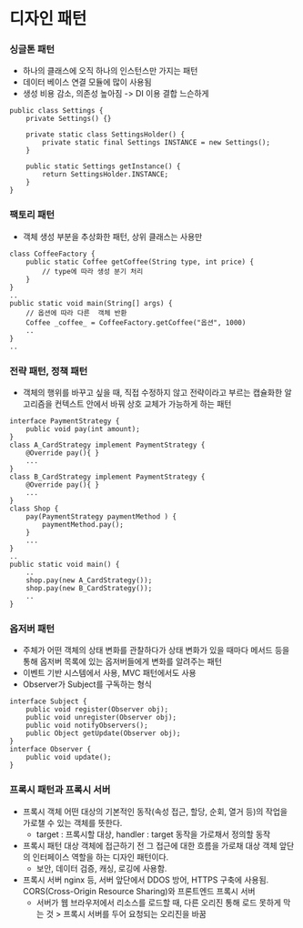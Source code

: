 # 디자인 패턴
### 싱글톤 패턴
- 하나의 클래스에 오직 하나의 인스턴스만 가지는 패턴
- 데이터 베이스 연결 모듈에 많이 사용됨
- 생성 비용 감소, 의존성 높아짐 -> DI 이용 결합 느슨하게  
```
public class Settings {
    private Settings() {}

    private static class SettingsHolder() {
        private static final Settings INSTANCE = new Settings();
    }

    public static Settings getInstance() {
        return SettingsHolder.INSTANCE;
    }
}
```
### 팩토리 패턴
- 객체 생성 부분을 추상화한 패턴, 상위 클래스는 사용만
```
class CoffeeFactory {
    public static Coffee getCoffee(String type, int price) {
        // type에 따라 생성 분기 처리
    }
}
..
public static void main(String[] args) {
    // 옵션에 따라 다른  객체 반환 
    Coffee _coffee_ = CoffeeFactory.getCoffee("옵션", 1000) 
    ..
}
..
```
### 전략 패턴, 정책 패턴
- 객체의 행위를 바꾸고 싶을 때, 직접 수정하지 않고 전략이라고 부르는 캡슐화한 알고리즘을 컨텍스트 안에서 바꿔 상호 교체가 가능하게 하는 패턴
```
interface PaymentStrategy {
    public void pay(int amount);
}
class A_CardStrategy implement PaymentStrategy { 
    @Override pay(){ } 
    ... 
}
class B_CardStrategy implement PaymentStrategy { 
    @Override pay(){ } 
    ... 
}
class Shop { 
    pay(PaymentStrategy paymentMethod ) { 
        paymentMethod.pay(); 
    } 
    ... 
}
..
public static void main() {
    ..
    shop.pay(new A_CardStrategy());
    shop.pay(new B_CardStrategy());
    ..
}
```
### 옵저버 패턴
- 주체가 어떤 객체의 상태 변화를 관찰하다가 상태 변화가 있을 때마다 메서드 등을 통해 옵저버 목록에 있는 옵저버들에게 변화를 알려주는 패턴
- 이벤트 기반 시스템에서 사용, MVC 패턴에서도 사용 
- Observer가 Subject를 구독하는 형식
```
interface Subject {
    public void register(Observer obj);
    public void unregister(Observer obj);
    public void notifyObservers();
    public Object getUpdate(Observer obj);
}
interface Observer {
    public void update();
}
```
### 프록시 패턴과 프록시 서버
* 프록시 객체
  어떤 대상의 기본적인 동작(속성 접근, 할당, 순회, 열거 등)의 작업을 가로챌 수 있는 객체를 뜻한다.
  - target : 프록시할 대상, handler : target 동작을 가로채서 정의할 동작
* 프록시 패턴
  대상 객체에 접근하기 전 그 접근에 대한 흐름을 가로채 대상 객체 앞단의 인터페이스 역할을 하는 디자인 패턴이다.
  - 보안, 데이터 검증, 캐싱, 로깅에 사용함.
* 프록시 서버
  nginx 등, 서버 앞단에서 DDOS 방어, HTTPS 구축에 사용됨. 
  CORS(Cross-Origin Resource Sharing)와 프론트엔드 프록시 서버
  - 서버가 웹 브라우저에서 리소스를 로드할 때, 다른 오리진 통해 로드 못하게 막는 것 > 프록시 서버를 두어 요청되는 오리진을 바꿈


